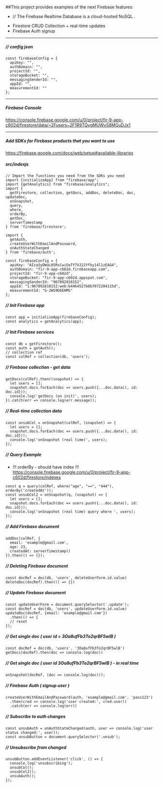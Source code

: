 
##This project provides examples of the next Firebase features:
 * // The Firebase Realtime Database is a cloud-hosted NoSQL .
  
- Firestore CRUD Collection + real-time updates
- Firebase Auth signup

----

##### // config json

```
const firebaseConfig = {
  apiKey: "",
  authDomain: "",
  projectId: "",
  storageBucket: "",
  messagingSenderId: "",
  appId: "",
  measurementId: ""
};
```

---
#####  Firebase Console
https://console.firebase.google.com/u/0/project/fir-9-app-c602d/firestore/data/~2Fusers~2F1R9TQygMUWvS8MGuDJx1

---- 

##### Add SDKs for Firebase products that you want to use
https://firebase.google.com/docs/web/setup#available-libraries


##### src/indexjs

```
// Import the functions you need from the SDKs you need
import {initializeApp} from "firebase/app";
import {getAnalytics} from "firebase/analytics";
import {
  getFirestore, collection, getDocs, addDoc, deleteDoc, doc, updateDoc,
  onSnapshot,
  query,
  where,
  orderBy,
  getDoc,
  serverTimestamp
} from 'firebase/firestore';

import {
  getAuth,
  createUserWithEmailAndPassword,
  onAuthStateChanged
} from 'firebase/auth';
```

```
const firebaseConfig = {
  apiKey: "AIzaSyDWaL05RsCwiOaTY7XJ22Yfky14l1zEAG4",
  authDomain: "fir-9-app-c602d.firebaseapp.com",
  projectId: "fir-9-app-c602d",
  storageBucket: "fir-9-app-c602d.appspot.com",
  messagingSenderId: "967892818152",
  appId: "1:967892818152:web:b4464527b8b7072204115d",
  measurementId: "G-2WS9D6EHMS"
};
```



##### // Init Firebase app
```
const app = initializeApp(firebaseConfig);
const analytics = getAnalytics(app);
```

##### // Init Firebase services

```
const db = getFirestore();
const auth = getAuth();
// collection ref
const colRef = collection(db, 'users');
```

##### // Firebase collection - get data

```
getDocs(colRef).then((snapshot) => {
  let users = [];
  snapshot.docs.forEach(doc => users.push({...doc.data(), id: doc.id}));
  console.log('getDocs (on init)', users);
}).catch(err => console.log(err.message));
```

##### // Real-time collection data

```
const unsubCol = onSnapshot(colRef, (snapshot) => {
  let users = [];
  snapshot.docs.forEach(doc => users.push({...doc.data(), id: doc.id}));
  console.log('onSnapshot (real time)', users);
});
```

##### // Query Example
- !!! orderBy - should have index !!!
  https://console.firebase.google.com/u/0/project/fir-9-app-c602d/firestore/indexes

```
const q = query(colRef, where("age", "==", "444"), orderBy('createdAt'));
const unsubCol2 = onSnapshot(q, (snapshot) => {
  let users = [];
  snapshot.docs.forEach(doc => users.push({...doc.data(), id: doc.id}));
  console.log('onSnapshot (real time) query where ', users);
});
```

##### // Add Firebase document

```
addDoc(colRef, {
  email: 'example@gmail.com',
  age: 23,
  createdAt: serverTimestamp()
}).then(() => {});
```

##### // Deleting Firebase document

```
const docRef = doc(db, 'users', deleteUserForm.id.value)
deleteDoc(docRef).then(() => {})
```

##### // Update Firebase document

```
const updateUserForm = document.querySelector('.update');
const docRef = doc(db, 'users', updateUserForm.id.value)
updateDoc(docRef, {email: 'example@gmail.com'})
  .then(() => {
  // reset
});
```

##### // Get single doc ( user id = 3Oa8ufFb3To2qrBF5wlB )
  
```
const docRef = doc(db, 'users', '3Oa8ufFb3To2qrBF5wlB')
getDocs(docRef).then(doc => console.log(doc))
```

##### // Get single doc ( user id 3Oa8ufFb3To2qrBF5wlB ) - in real time

```
onSnapshot(docRef, (doc => console.log(doc)));
```

##### // Firebase Auth ( signup user )

```
createUserWithEmailAndPassword(auth, 'example@gmail.com', 'pass123')
  .then(cred => console.log('user created:', cred.user))
  .catch(err => console.log(err))
```

##### // Subscribe to auth changes

```
const unsubAuth = onAuthStateChanged(auth, user => console.log('user status changed:', user));
const unsubButton = document.querySelector('.unsub');
```

##### // Unsubscribe from changed

```
unsubButton.addEventListener('click', () => {
  console.log('unsubscribing');
  unsubCol();
  unsubCol2();
  unsubAuth();
});
```

